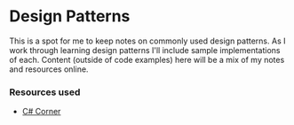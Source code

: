 # Design Patterns

This is a spot for me to keep notes on commonly used design patterns.  As I work through learning design patterns I'll include sample implementations of each.  Content (outside of code examples) here will be a mix of my notes and resources online.


### Resources used

- [C# Corner](https://www.c-sharpcorner.com/UploadFile/questpond/design-pattern-interview-questions/)